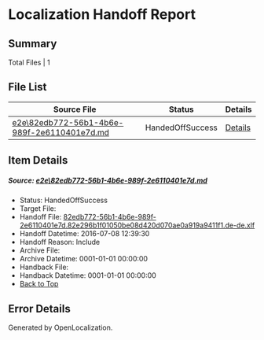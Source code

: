 # <a name='report-top'></a> Localization Handoff Report

## Summary
 Total Files | 1

## File List
 Source File | Status | Details 
 ----------- | ------ | ------- 
 [e2e\82edb772-56b1-4b6e-989f-2e6110401e7d.md](https://github.com/OpenLocalizationTestOrg/oltest/blob/945007320d7f66d90a4add0320b2552e3b56e8a7/e2e/82edb772-56b1-4b6e-989f-2e6110401e7d.md) | HandedOffSuccess | [Details](#8bd9834bbcd4042469c67013affbf089ce45c8bf6)

## Item Details
##### <a name='8bd9834bbcd4042469c67013affbf089ce45c8bf6'></a> Source: [e2e\82edb772-56b1-4b6e-989f-2e6110401e7d.md](https://github.com/OpenLocalizationTestOrg/oltest/blob/945007320d7f66d90a4add0320b2552e3b56e8a7/e2e/82edb772-56b1-4b6e-989f-2e6110401e7d.md)
* Status: HandedOffSuccess
* Target File: 
* Handoff File: [82edb772-56b1-4b6e-989f-2e6110401e7d.82e296b1f01050be08d420d070ae0a919a9411f1.de-de.xlf](https://github.com/OpenLocalizationTestOrg/olhandoff-e2e/blob/777eae0841debbca42591a089f6dcdbd36ce633b/ol-handoff/OpenLocalizationTestOrg/oltest-dede-fly/ci/ht/82edb772-56b1-4b6e-989f-2e6110401e7d.82e296b1f01050be08d420d070ae0a919a9411f1.de-de.xlf)
* Handoff Datetime: 2016-07-08 12:39:30
* Handoff Reason: Include
* Archive File: 
* Archive Datetime: 0001-01-01 00:00:00
* Handback File: 
* Handback Datetime: 0001-01-01 00:00:00
* [Back to Top](#report-top)


## Error Details

Generated by OpenLocalization.
